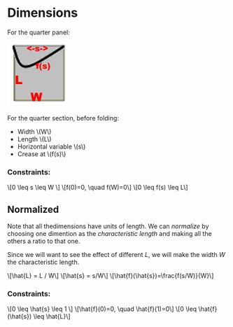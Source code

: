# Dimensions

For the quarter panel:

![](images/EquationFlat.png)

For the quarter section, before folding:

* Width \\(W\\)
* Length \\(L\\)
* Horizontal variable \\(s\\)
* Crease at \\(f(s)\\)

### Constraints:
\\[0 \leq s \leq W \\]
\\[f(0)=0, \quad f(W)=0\\]
\\[0 \leq f(s) \leq L\\]

## Normalized

Note that all thedimensions have units of length. We can *normalize* by choosing one dimention as the *characteristic length* and making all the others a ratio to that one.

Since we will want to see the effect of different *L*, we will make the width *W* the characteristic length.

\\[\hat{L} = L / W\\]
\\[\hat{s} = s/W\\]
\\[\hat{f}(\hat{s})=\frac{f(s/W)}{W}\\]

### Constraints:
\\[0 \leq \hat{s} \leq 1 \\]
\\[\hat{f}(0)=0, \quad \hat{f}(1)=0\\]
\\[0 \leq \hat{f}(\hat{s}) \leq \hat{L}\\]

